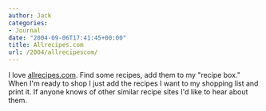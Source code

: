 ```yaml
---
author: Jack
categories:
- Journal
date: "2004-09-06T17:41:45+00:00"
title: Allrecipes.com
url: /2004/allrecipescom/
---
```


I love [allrecipes.com][1]. Find some recipes, add them to my "recipe box." When I'm ready to shop I just add the recipes I want to my shopping list and print it. If anyone knows of other similar recipe sites I'd like to hear about them.

 [1]: http://www.allrecipes.com